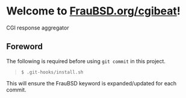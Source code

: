 [//]: # ($FrauBSD: cgibeat/README.md 2018-10-08 12:45:15 -0700 freebsdfrau $)

# Welcome to [FrauBSD.org/cgibeat](https://fraubsd.org/cgibeat)!

CGI response aggregator

## Foreword

The following is required before using `git commit` in this project.

> `$ .git-hooks/install.sh`

This will ensure the FrauBSD keyword is expanded/updated for each commit.

